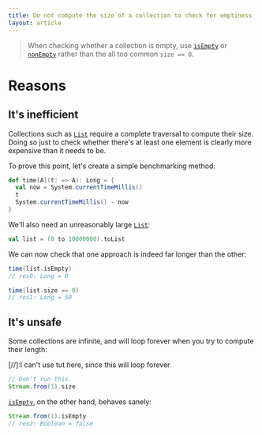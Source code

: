 ```yaml
---
title: Do not compute the size of a collection to check for emptiness
layout: article
---
```


> When checking whether a collection is empty, use [`isEmpty`] or [`nonEmpty`] rather than the all too common `size == 0`.

# Reasons

## It's inefficient

Collections such as [`List`] require a complete traversal to compute their size. Doing so just to check whether there's at least one element is clearly more expensive than it needs to be.

To prove this point, let's create a simple benchmarking method:

```scala
def time[A](t: => A): Long = {
  val now = System.currentTimeMillis()
  t
  System.currentTimeMillis() - now
}
```

We'll also need an unreasonably large [`List`]:

```scala
val list = (0 to 10000000).toList
```

We can now check that one approach is indeed far longer than the other:

```scala
time(list.isEmpty)
// res0: Long = 0

time(list.size == 0)
// res1: Long = 58
```

## It's unsafe

Some collections are infinite, and will loop forever when you try to compute their length:

[//]:I can't use tut here, since this will loop forever
```scala
// Don't run this.
Stream.from(1).size
```

[`isEmpty`], on the other hand, behaves sanely:

```scala
Stream.from(1).isEmpty
// res2: Boolean = false
```

[`List`]:https://www.scala-lang.org/api/2.12.8/scala/collection/immutable/List.html
[`Stream`]:https://www.scala-lang.org/api/2.12.8/scala/collection/immutable/Stream.html
[`isEmpty`]:https://www.scala-lang.org/api/2.12.8/scala/collection/SeqLike.html#isEmpty:Boolean
[`nonEmpty`]:https://www.scala-lang.org/api/2.12.8/scala/collection/SeqLike.html#nonEmpty:Boolean
